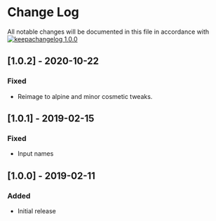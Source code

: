 # Change Log

All notable changes will be documented in this file in accordance with
[![keepachangelog 1.0.0](https://img.shields.io/badge/keepachangelog-1.0.0-brightgreen.svg)](http://keepachangelog.com/en/1.0.0/)

## \[1.0.2] - 2020-10-22

### Fixed

- Reimage to alpine and minor cosmetic tweaks.

## \[1.0.1] - 2019-02-15

### Fixed

- Input names

## \[1.0.0] - 2019-02-11

### Added

- Initial release